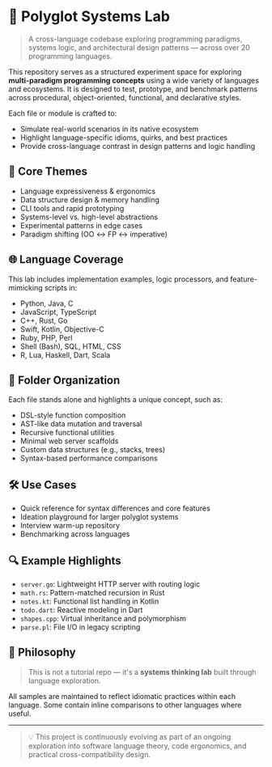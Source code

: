 # 🧪 Polyglot Systems Lab

> A cross-language codebase exploring programming paradigms, systems logic, and architectural design patterns — across over 20 programming languages.

This repository serves as a structured experiment space for exploring **multi-paradigm programming concepts** using a wide variety of languages and ecosystems. It is designed to test, prototype, and benchmark patterns across procedural, object-oriented, functional, and declarative styles.

Each file or module is crafted to:
- Simulate real-world scenarios in its native ecosystem
- Highlight language-specific idioms, quirks, and best practices
- Provide cross-language contrast in design patterns and logic handling

## 🧠 Core Themes
- Language expressiveness & ergonomics
- Data structure design & memory handling
- CLI tools and rapid prototyping
- Systems-level vs. high-level abstractions
- Experimental patterns in edge cases
- Paradigm shifting (OO ↔ FP ↔ imperative)

## 🌐 Language Coverage
This lab includes implementation examples, logic processors, and feature-mimicking scripts in:

- Python, Java, C
- JavaScript, TypeScript
- C++, Rust, Go
- Swift, Kotlin, Objective-C
- Ruby, PHP, Perl
- Shell (Bash), SQL, HTML, CSS
- R, Lua, Haskell, Dart, Scala

## 📁 Folder Organization
Each file stands alone and highlights a unique concept, such as:
- DSL-style function composition
- AST-like data mutation and traversal
- Recursive functional utilities
- Minimal web server scaffolds
- Custom data structures (e.g., stacks, trees)
- Syntax-based performance comparisons

## 🛠️ Use Cases
- Quick reference for syntax differences and core features
- Ideation playground for larger polyglot systems
- Interview warm-up repository
- Benchmarking across languages

## 🔍 Example Highlights
- `server.go`: Lightweight HTTP server with routing logic
- `math.rs`: Pattern-matched recursion in Rust
- `notes.kt`: Functional list handling in Kotlin
- `todo.dart`: Reactive modeling in Dart
- `shapes.cpp`: Virtual inheritance and polymorphism
- `parse.pl`: File I/O in legacy scripting

## 📌 Philosophy
> This is not a tutorial repo — it's a **systems thinking lab** built through language exploration.

All samples are maintained to reflect idiomatic practices within each language. Some contain inline comparisons to other languages where useful.

---

> 💡 This project is continuously evolving as part of an ongoing exploration into software language theory, code ergonomics, and practical cross-compatibility design.
